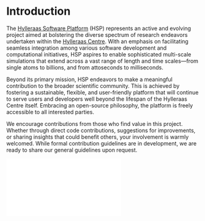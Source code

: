 # Introduction

The [Hylleraas Software Platform](<https://gitlab.com/hylleraasplatform/hylleraas>)
(HSP) represents an active and evolving project aimed at bolstering the diverse spectrum of research endeavors undertaken within the [Hylleraas Centre](<https://www.mn.uio.no/hylleraas/english/>). With an emphasis on facilitating seamless integration among various software development and computational initiatives, HSP aspires to enable sophisticated multi-scale simulations that extend across a vast range of length and time scales—from single atoms to billions, and from attoseconds to milliseconds.

Beyond its primary mission, HSP endeavors to make a meaningful contribution to the broader scientific community. This is achieved by fostering a sustainable, flexible, and user-friendly platform that will continue to serve users and developers well beyond the lifespan of the Hylleraas Centre itself. Embracing an open-source philosophy, the platform is freely accessible to all interested parties.

We encourage contributions from those who find value in this project. Whether through direct code contributions, suggestions for improvements, or sharing insights that could benefit others, your involvement is warmly welcomed. While formal contribution guidelines are in development, we are ready to share our general guidelines upon request.

![Illustration of the Hylleraas Software Platform](hsp3.pdf)
